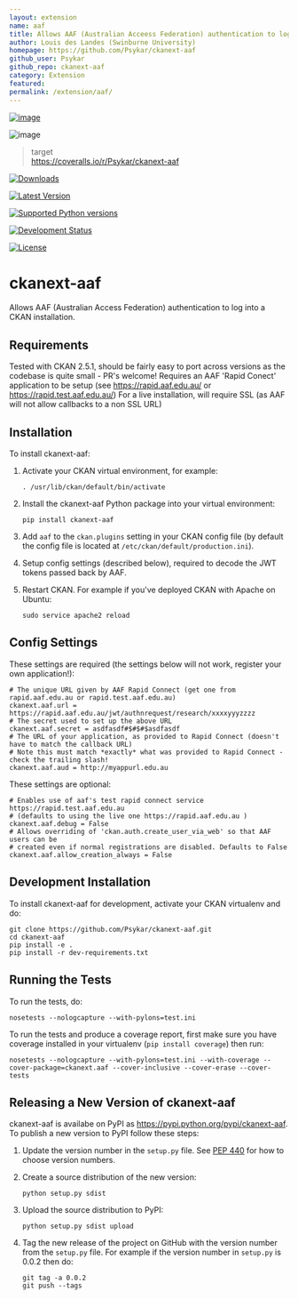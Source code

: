 ```yaml
---
layout: extension
name: aaf
title: Allows AAF (Australian Acceess Federation) authentication to log into a CKAN installation
author: Louis des Landes (Swinburne University)
homepage: https://github.com/Psykar/ckanext-aaf
github_user: Psykar
github_repo: ckanext-aaf
category: Extension
featured: 
permalink: /extension/aaf/
---
```



[![image](https://travis-ci.org/Psykar/ckanext-aaf.svg?branch=master)](https://travis-ci.org/Psykar/ckanext-aaf)

![image](https://coveralls.io/repos/github/Psykar/ckanext-aaf/badge.svg)

> target  
> <https://coveralls.io/r/Psykar/ckanext-aaf>

[![Downloads](https://img.shields.io/pypi/dm/ckanext-aaf.svg)](https://pypi.python.org/pypi/ckanext-aaf/)

[![Latest Version](https://img.shields.io/pypi/v/ckanext-aaf.svg)](https://pypi.python.org/pypi/ckanext-aaf/)

[![Supported Python versions](https://img.shields.io/pypi/pyversions/ckanext-aaf.svg)](https://pypi.python.org/pypi/ckanext-aaf/)

[![Development Status](https://img.shields.io/pypi/status/ckanext-aaf.svg)](https://pypi.python.org/pypi/ckanext-aaf/)

[![License](https://img.shields.io/pypi/l/ckanext-aaf.svg)](https://pypi.python.org/pypi/ckanext-aaf/)

ckanext-aaf
===========

Allows AAF (Australian Access Federation) authentication to log into a CKAN installation.

Requirements
------------

Tested with CKAN 2.5.1, should be fairly easy to port across versions as the codebase is quite small - PR's welcome! Requires an AAF 'Rapid Conect' application to be setup (see <https://rapid.aaf.edu.au/> or <https://rapid.test.aaf.edu.au/>) For a live installation, will require SSL (as AAF will not allow callbacks to a non SSL URL)

Installation
------------

To install ckanext-aaf:

1.  Activate your CKAN virtual environment, for example:

        . /usr/lib/ckan/default/bin/activate

2.  Install the ckanext-aaf Python package into your virtual environment:

        pip install ckanext-aaf

3.  Add `aaf` to the `ckan.plugins` setting in your CKAN config file (by default the config file is located at `/etc/ckan/default/production.ini`).
4.  Setup config settings (described below), required to decode the JWT tokens passed back by AAF.
5.  Restart CKAN. For example if you've deployed CKAN with Apache on Ubuntu:

        sudo service apache2 reload

Config Settings
---------------

These settings are required (the settings below will not work, register your own application!):

    # The unique URL given by AAF Rapid Connect (get one from rapid.aaf.edu.au or rapid.test.aaf.edu.au)
    ckanext.aaf.url = https://rapid.aaf.edu.au/jwt/authnrequest/research/xxxxyyyzzzz
    # The secret used to set up the above URL
    ckanext.aaf.secret = asdfasdf#$#$#$asdfasdf
    # The URL of your application, as provided to Rapid Connect (doesn't have to match the callback URL)
    # Note this must match *exactly* what was provided to Rapid Connect - check the trailing slash!
    ckanext.aaf.aud = http://myappurl.edu.au

These settings are optional:

    # Enables use of aaf's test rapid connect service https://rapid.test.aaf.edu.au 
    # (defaults to using the live one https://rapid.aaf.edu.au )
    ckanext.aaf.debug = False
    # Allows overriding of 'ckan.auth.create_user_via_web' so that AAF users can be
    # created even if normal registrations are disabled. Defaults to False
    ckanext.aaf.allow_creation_always = False

Development Installation
------------------------

To install ckanext-aaf for development, activate your CKAN virtualenv and do:

    git clone https://github.com/Psykar/ckanext-aaf.git
    cd ckanext-aaf
    pip install -e .
    pip install -r dev-requirements.txt

Running the Tests
-----------------

To run the tests, do:

    nosetests --nologcapture --with-pylons=test.ini

To run the tests and produce a coverage report, first make sure you have coverage installed in your virtualenv (`pip install coverage`) then run:

    nosetests --nologcapture --with-pylons=test.ini --with-coverage --cover-package=ckanext.aaf --cover-inclusive --cover-erase --cover-tests

Releasing a New Version of ckanext-aaf
--------------------------------------

ckanext-aaf is availabe on PyPI as <https://pypi.python.org/pypi/ckanext-aaf>. To publish a new version to PyPI follow these steps:

1.  Update the version number in the `setup.py` file. See [PEP 440](http://legacy.python.org/dev/peps/pep-0440/#public-version-identifiers) for how to choose version numbers.
2.  Create a source distribution of the new version:

        python setup.py sdist

3.  Upload the source distribution to PyPI:

        python setup.py sdist upload

4.  Tag the new release of the project on GitHub with the version number from the `setup.py` file. For example if the version number in `setup.py` is 0.0.2 then do:

        git tag -a 0.0.2
        git push --tags



